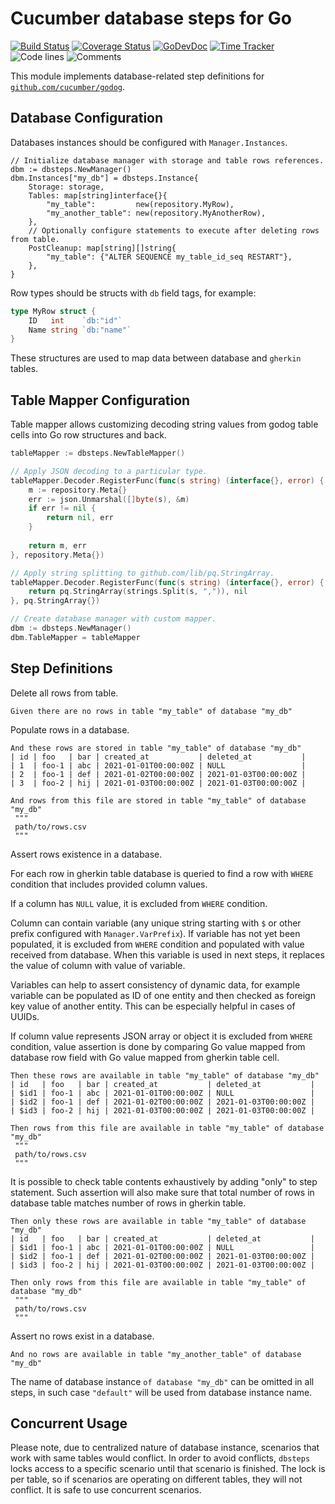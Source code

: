 # Cucumber database steps for Go

[![Build Status](https://github.com/godogx/dbsteps/workflows/test-unit/badge.svg)](https://github.com/godogx/dbsteps/actions?query=branch%3Amaster+workflow%3Atest-unit)
[![Coverage Status](https://codecov.io/gh/godogx/dbsteps/branch/master/graph/badge.svg)](https://codecov.io/gh/godogx/dbsteps)
[![GoDevDoc](https://img.shields.io/badge/dev-doc-00ADD8?logo=go)](https://pkg.go.dev/github.com/godogx/dbsteps)
[![Time Tracker](https://wakatime.com/badge/github/godogx/dbsteps.svg)](https://wakatime.com/badge/github/godogx/dbsteps)
![Code lines](https://sloc.xyz/github/godogx/dbsteps/?category=code)
![Comments](https://sloc.xyz/github/godogx/dbsteps/?category=comments)

This module implements database-related step definitions
for [`github.com/cucumber/godog`](https://github.com/cucumber/godog).

## Database Configuration

Databases instances should be configured with `Manager.Instances`.

```
// Initialize database manager with storage and table rows references.
dbm := dbsteps.NewManager()
dbm.Instances["my_db"] = dbsteps.Instance{
    Storage: storage,
    Tables: map[string]interface{}{
        "my_table":         new(repository.MyRow),
        "my_another_table": new(repository.MyAnotherRow),
    },
    // Optionally configure statements to execute after deleting rows from table.
    PostCleanup: map[string][]string{
        "my_table": {"ALTER SEQUENCE my_table_id_seq RESTART"},
    },
}
```

Row types should be structs with `db` field tags, for example:

```go
type MyRow struct {
    ID   int    `db:"id"`
    Name string `db:"name"`
}
```

These structures are used to map data between database and `gherkin` tables.

## Table Mapper Configuration

Table mapper allows customizing decoding string values from godog table cells into Go row structures and back.

```go
tableMapper := dbsteps.NewTableMapper()

// Apply JSON decoding to a particular type.
tableMapper.Decoder.RegisterFunc(func(s string) (interface{}, error) {
    m := repository.Meta{}
    err := json.Unmarshal([]byte(s), &m)
    if err != nil {
        return nil, err
    }
	
    return m, err
}, repository.Meta{})

// Apply string splitting to github.com/lib/pq.StringArray.
tableMapper.Decoder.RegisterFunc(func(s string) (interface{}, error) {
    return pq.StringArray(strings.Split(s, ",")), nil
}, pq.StringArray{})

// Create database manager with custom mapper.
dbm := dbsteps.NewManager()
dbm.TableMapper = tableMapper
```

## Step Definitions

Delete all rows from table.

```gherkin
Given there are no rows in table "my_table" of database "my_db"
```

Populate rows in a database.

```gherkin
And these rows are stored in table "my_table" of database "my_db"
| id | foo   | bar | created_at           | deleted_at           |
| 1  | foo-1 | abc | 2021-01-01T00:00:00Z | NULL                 |
| 2  | foo-1 | def | 2021-01-02T00:00:00Z | 2021-01-03T00:00:00Z |
| 3  | foo-2 | hij | 2021-01-03T00:00:00Z | 2021-01-03T00:00:00Z |
```

```gherkin
And rows from this file are stored in table "my_table" of database "my_db"
 """
 path/to/rows.csv
 """
```

Assert rows existence in a database.

For each row in gherkin table database is queried to find a row with `WHERE` condition that includes provided column
values.

If a column has `NULL` value, it is excluded from `WHERE` condition.

Column can contain variable (any unique string starting with `$` or other prefix configured with `Manager.VarPrefix`).
If variable has not yet been populated, it is excluded from `WHERE` condition and populated with value received from
database. When this variable is used in next steps, it replaces the value of column with value of variable.

Variables can help to assert consistency of dynamic data, for example variable can be populated as ID of one entity and
then checked as foreign key value of another entity. This can be especially helpful in cases of UUIDs.

If column value represents JSON array or object it is excluded from `WHERE` condition, value assertion is done by
comparing Go value mapped from database row field with Go value mapped from gherkin table cell.

```gherkin
Then these rows are available in table "my_table" of database "my_db"
| id   | foo   | bar | created_at           | deleted_at           |
| $id1 | foo-1 | abc | 2021-01-01T00:00:00Z | NULL                 |
| $id2 | foo-1 | def | 2021-01-02T00:00:00Z | 2021-01-03T00:00:00Z |
| $id3 | foo-2 | hij | 2021-01-03T00:00:00Z | 2021-01-03T00:00:00Z |
```

```gherkin
Then rows from this file are available in table "my_table" of database "my_db"
 """
 path/to/rows.csv
 """
```

It is possible to check table contents exhaustively by adding "only" to step statement. Such assertion will also make
sure that total number of rows in database table matches number of rows in gherkin table.

```gherkin
Then only these rows are available in table "my_table" of database "my_db"
| id   | foo   | bar | created_at           | deleted_at           |
| $id1 | foo-1 | abc | 2021-01-01T00:00:00Z | NULL                 |
| $id2 | foo-1 | def | 2021-01-02T00:00:00Z | 2021-01-03T00:00:00Z |
| $id3 | foo-2 | hij | 2021-01-03T00:00:00Z | 2021-01-03T00:00:00Z |
```

```gherkin
Then only rows from this file are available in table "my_table" of database "my_db"
 """
 path/to/rows.csv
 """
```

Assert no rows exist in a database.

```gherkin
And no rows are available in table "my_another_table" of database "my_db"
```

The name of database instance `of database "my_db"` can be omitted in all steps, in such case `"default"` will be used from database instance name.

## Concurrent Usage

Please note, due to centralized nature of database instance, scenarios that work with same tables would conflict.
In order to avoid conflicts, `dbsteps` locks access to a specific scenario until that scenario is finished.
The lock is per table, so if scenarios are operating on different tables, they will not conflict.
It is safe to use concurrent scenarios.
